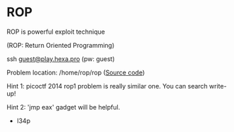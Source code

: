 # ROP

ROP is powerful exploit technique

(ROP: Return Oriented Programming)


ssh guest@play.hexa.pro (pw: guest)

Problem location: /home/rop/rop (<a href="https://gist.github.com/L34p/ca822844919e4463ff9b">Source code</a>)


Hint 1: picoctf 2014 rop1 problem is really similar one. You can search write-up!

Hint 2: 'jmp eax' gadget will be helpful.

- l34p
